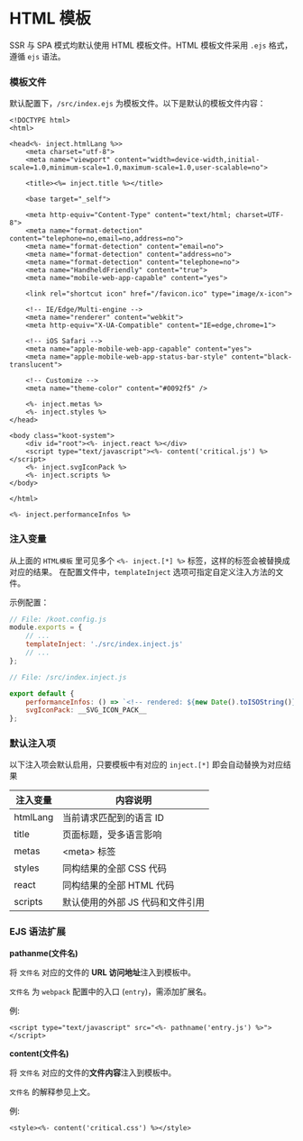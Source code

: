 # HTML 模板

SSR 与 SPA 模式均默认使用 HTML 模板文件。HTML 模板文件采用 `.ejs` 格式，遵循 `ejs` 语法。

### 模板文件

默认配置下，`/src/index.ejs` 为模板文件。以下是默认的模板文件内容：

```ejs
<!DOCTYPE html>
<html>

<head<%- inject.htmlLang %>>
    <meta charset="utf-8">
    <meta name="viewport" content="width=device-width,initial-scale=1.0,minimum-scale=1.0,maximum-scale=1.0,user-scalable=no">

    <title><%= inject.title %></title>

    <base target="_self">

    <meta http-equiv="Content-Type" content="text/html; charset=UTF-8">
    <meta name="format-detection" content="telephone=no,email=no,address=no">
    <meta name="format-detection" content="email=no">
    <meta name="format-detection" content="address=no">
    <meta name="format-detection" content="telephone=no">
    <meta name="HandheldFriendly" content="true">
    <meta name="mobile-web-app-capable" content="yes">

    <link rel="shortcut icon" href="/favicon.ico" type="image/x-icon">

    <!-- IE/Edge/Multi-engine -->
    <meta name="renderer" content="webkit">
    <meta http-equiv="X-UA-Compatible" content="IE=edge,chrome=1">

    <!-- iOS Safari -->
    <meta name="apple-mobile-web-app-capable" content="yes">
    <meta name="apple-mobile-web-app-status-bar-style" content="black-translucent">

    <!-- Customize -->
    <meta name="theme-color" content="#0092f5" />

    <%- inject.metas %>
    <%- inject.styles %>
</head>

<body class="koot-system">
    <div id="root"><%- inject.react %></div>
    <script type="text/javascript"><%- content('critical.js') %></script>
    <%- inject.svgIconPack %>
    <%- inject.scripts %>
</body>

</html>

<%- inject.performanceInfos %>
```

### 注入变量

从上面的 `HTML模板` 里可见多个 `<%- inject.[*] %>` 标签，这样的标签会被替换成对应的结果。
在配置文件中，`templateInject` 选项可指定自定义注入方法的文件。

示例配置：

```js
// File: /koot.config.js
module.exports = {
    // ...
    templateInject: './src/index.inject.js'
    // ...
};
```

```js
// File: /src/index.inject.js

export default {
    performanceInfos: () => `<!-- rendered: ${new Date().toISOString()} -->`,
    svgIconPack: __SVG_ICON_PACK__
};
```

### 默认注入项

以下注入项会默认启用，只要模板中有对应的 `inject.[*]` 即会自动替换为对应结果

| 注入变量 | 内容说明                         |
| -------- | -------------------------------- |
| htmlLang | 当前请求匹配到的语言 ID          |
| title    | 页面标题，受多语言影响           |
| metas    | &lt;meta&gt; 标签                |
| styles   | 同构结果的全部 CSS 代码          |
| react    | 同构结果的全部 HTML 代码         |
| scripts  | 默认使用的外部 JS 代码和文件引用 |

### EJS 语法扩展

**pathanme(文件名)**

将 `文件名` 对应的文件的 **URL 访问地址**注入到模板中。

`文件名` 为 `webpack` 配置中的入口 (`entry`)，需添加扩展名。

例:

```ejs
<script type="text/javascript" src="<%- pathname('entry.js') %>"></script>
```

**content(文件名)**

将 `文件名` 对应的文件的**文件内容**注入到模板中。

`文件名` 的解释参见上文。

例:

```ejs
<style><%- content('critical.css') %></style>
```
